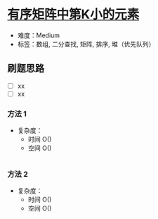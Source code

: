 # [有序矩阵中第K小的元素](https://leetcode-cn.com/problems/kth-smallest-element-in-a-sorted-matrix/)

- 难度：Medium
- 标签：数组, 二分查找, 矩阵, 排序, 堆（优先队列）

## 刷题思路

- [ ] xx
- [ ] xx

### 方法 1

- 复杂度：
    - 时间 O()
    - 空间 O()

``` js

```

### 方法 2

- 复杂度：
    - 时间 O()
    - 空间 O()

``` js

```
